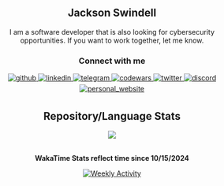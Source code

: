 <h2 align="center">Jackson Swindell</h2>

<p align="center">
I am a software developer that is also looking for cybersecurity opportunities. If you want to work together, let me know.
</p>

<h3 align="center">Connect with me</h3>

<div align="center">
  <a href="https://github.com/wellatleastitried" target="_blank">
    <img src=https://img.shields.io/badge/GitHub-181717?style=flat&logo=github&logoColor=white alt=github style="margin-bottom: 5px;"/>
  </a>
  <a href="https://www.linkedin.com/in/jack-swindell-896753183/" target="_blank">
    <img src=https://img.shields.io/badge/LinkedIn-0A66C2?style=flat&logo=linkedin&logoColor=white alt=linkedin style="margin-bottom: 5px;"/>
  </a>
  <a href="https://t.me/snbwalit/" target="_blank">
    <img src=https://img.shields.io/badge/Telegram-26A5E4?style=flat&logo=telegram&logoColor=white alt=telegram style="margin-bottom: 5px;"/>
  </a>
  <a href="https://www.codewars.com/users/wellatleastitried" target="_blank">
    <img src=https://img.shields.io/badge/Codewars-B1361E?style=flat&logo=Codewars&logoColor=white alt=codewars style="margin-bottom: 5px;"/>
  </a>
  <a href="https://x.com/devsecinsider" target="_blank">
    <img src=https://img.shields.io/badge/Twitter-000000?style=flat&logo=x&logoColor=white alt=twitter style="margin-bottom: 5px;"/>
  </a>
  <a href="https://discordapp.com/users/335556458869424128" target="_blank">
    <img src=https://img.shields.io/badge/Discord-5865F2?style=flat&logo=discord&logoColor=white alt=discord style="margin-bottom: 5px;"/>
  </a>
  <a href="https://devsecinsider.com" target="_blank">
    <img src=https://img.shields.io/badge/Website-000000?style=flat&logo=About.me&logoColor=white alt=personal_website style="margin-bottom: 5px;"/>
  </a>
</div>

<h2 align="center">Repository/Language Stats</h2>

<div align="center">
  <a href="https://github.com/wellatleastitried?tab=repositories">
    <img src="https://github-readme-stats.vercel.app/api/top-langs/?username=wellatleastitried&theme=dark&show_icons=true&hide_border=true&layout=compact">
  </a>
</div>

<p align="center">
  <strong><br/>WakaTime Stats reflect time since 10/15/2024</strong>
</p>

<div align="center">
  <a href="https://wakatime.com/@wellatleastitried">
    <img src="https://github-readme-stats.vercel.app/api/wakatime?username=wellatleastitried&layout=compact&theme=dark" alt="Weekly Activity">
  </a>
</div>
